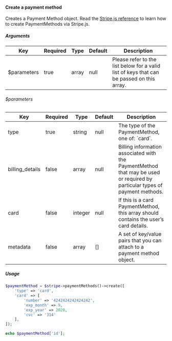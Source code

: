 #### Create a payment method

Creates a Payment Method object. Read the [Stripe.js reference](https://stripe.com/docs/stripe-js/reference#stripe-create-payment-method) to learn how to create PaymentMethods via Stripe.js.

##### Arguments

<table>
    <thead>
        <th>Key</th>
        <th>Required</th>
        <th>Type</th>
        <th>Default</th>
        <th>Description</th>
    </thead>
    <tbody>
        <tr>
            <td>$parameters</td>
            <td>true</td>
            <td>array</td>
            <td>null</td>
            <td>Please refer to the list below for a valid list of keys that can be passed on this array.</td>
        </tr>
    </tbody>
</table>

###### $parameters

<table>
    <thead>
        <th>Key</th>
        <th>Required</th>
        <th>Type</th>
        <th>Default</th>
        <th>Description</th>
    </thead>
    <tbody>
        <tr>
            <td>type</td>
            <td>true</td>
            <td>string</td>
            <td>null</td>
            <td>The type of the PaymentMethod, one of: `card`.</td>
        </tr>
        <tr>
            <td>billing_details</td>
            <td>false</td>
            <td>array</td>
            <td>null</td>
            <td>Billing information associated with the PaymentMethod that may be used or required by particular types of payment methods.</td>
        </tr>
        <tr>
            <td>card</td>
            <td>false</td>
            <td>integer</td>
            <td>null</td>
            <td>If this is a card PaymentMethod, this array should contains the user’s card details.</td>
        </tr>
        <tr>
            <td>metadata</td>
            <td>false</td>
            <td>array</td>
            <td>[]</td>
            <td>A set of key/value pairs that you can attach to a payment method object.</td>
        </tr>
    </tbody>
</table>

##### Usage

```php
$paymentMethod = $stripe->paymentMethods()->create([
    'type' => 'card',
    'card' => [
        'number' => '4242424242424242',
        'exp_month' => 9,
        'exp_year' => 2020,
        'cvc' => '314'
    ],
]);

echo $paymentMethod['id'];
```
